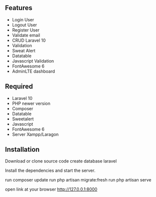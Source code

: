## Features

-   Login User
-   Logout User
-   Register User
-   Validate email
-   CRUD Laravel 10
-   Validation
-   Sweat Alert
-   Datatable
-   Javascript Validation
-   FontAwesome 6
-   AdminLTE dashboard

## Required

-   Laravel 10
-   PHP newer version
-   Composer
-   Datatable
-   Sweetalert
-   Javascript
-   FontAwesome 6
-   Server Xampp/Laragon

## Installation

Download or clone source code
create database laravel

Install the dependencies and start the server.

run composer update
run php artisan migrate:fresh
run php artisan serve

open link at your browser
http://127.0.0.1:8000
